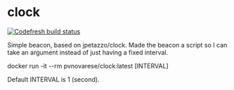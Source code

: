 # clock

[![Codefresh build status]( https://g.codefresh.io/api/badges/pipeline/novarese/default%2Fclock-test?type=cf-1&key=eyJhbGciOiJIUzI1NiJ9.NjBiNmI3NmU2OTg1ODM3ZmU2ODZiNmE5.WZIffzq3OQPvPXy6pn1TbA4z9fMsdlS1U_cliZXbxKg)]( https://g.codefresh.io/pipelines/edit/new/builds?id=60b6b7fe4417e48416843d11&pipeline=clock-test&projects=default&projectId=60b6b7aa4417e4bd7d843d0f)


Simple beacon, based on jpetazzo/clock.  Made the beacon a script so I can take an argument instead of just having a fixed interval.  

docker run -it --rm pvnovarese/clock:latest [INTERVAL] 

Default INTERVAL is 1 (second).
